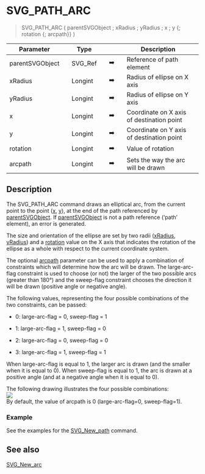 <!-- SVG_PATH_ARC ( parentReference ; Param_2 ; Param_3 ; Param_4 ; Param_5 ; Param_6 ; Param_7 )
 -> parentReference (Text)
 -> Param_2 (Real)
 -> Param_3 (Real)
 -> Param_4 (Real)
 -> Param_5 (Real)
 -> Param_6 (Real)
 -> Param_7 (Long Integer)-->
# SVG_PATH_ARC

> SVG_PATH_ARC ( parentSVGObject ; xRadius ; yRadius ; x ; y {; rotation {; arcpath}} )

| Parameter |     | Type |     |     |     | Description |     |
| --- | --- | --- | --- | --- | --- | --- | --- |
| parentSVGObject |     | SVG_Ref |     | ➡️ |     | Reference of path element |     |
| xRadius |     | Longint |     | ➡️ |     | Radius of ellipse on X axis |     |
| yRadius |     | Longint |     | ➡️ |     | Radius of ellipse on Y axis |     |
| x   |     | Longint |     | ➡️ |     | Coordinate on X axis of destination point |     |
| y   |     | Longint |     | ➡️ |     | Coordinate on Y axis of destination point |     |
| rotation |     | Longint |     | ➡️ |     | Value of rotation |     |
| arcpath |     | Longint |     | ➡️ |     | Sets the way the arc will be drawn |     |

## Description

The SVG_PATH_ARC command draws an elliptical arc, from the current point to the point ([x](# "Coordinate on X axis of destination point"), [y](# "Coordinate on Y axis of destination point")), at the end of the path referenced by [parentSVGObject](# "Reference of path element"). If [parentSVGObject](# "Reference of path element") is not a path reference (‘path’ element), an error is generated.

The size and orientation of the ellipse are set by two radii ([xRadius](# "Radius of ellipse on X axis"), [yRadius](# "Radius of ellipse on Y axis")) and a [rotation](# "Value of rotation") value on the X axis that indicates the rotation of the ellipse as a whole with respect to the current coordinate system.

The optional [arcpath](# "Sets the way the arc will be drawn") parameter can be used to apply a combination of constraints which will determine how the arc will be drawn. The large-arc-flag constraint is used to choose (or not) the larger of the two possible arcs (greater than 180°) and the sweep-flag constraint chooses the direction it will be drawn (positive angle or negative angle).

The following values, representing the four possible combinations of the two constraints, can be passed:

* 0: large-arc-flag = 0, sweep-flag = 1  

* 1: large-arc-flag = 1, sweep-flag = 0  

* 2: large-arc-flag = 0, sweep-flag = 0  

* 3: large-arc-flag = 1, sweep-flag = 1  

When large-arc-flag is equal to 1, the larger arc is drawn (and the smaller when it is equal to 0). When sweep-flag is equal to 1, the arc is drawn at a positive angle (and at a negative angle when it is equal to 0).

The following drawing illustrates the four possible combinations:  
![](https://doc.4d.com/4Dv19/picture/195449/pict195449.en.png)  
By default, the value of arcpath is 0 (large-arc-flag=0, sweep-flag=1).

### Example  

See the examples for the [SVG_New_path](SVG_New_path.md)  command.

## See also

[SVG_New_arc](SVG_New_arc.md)
